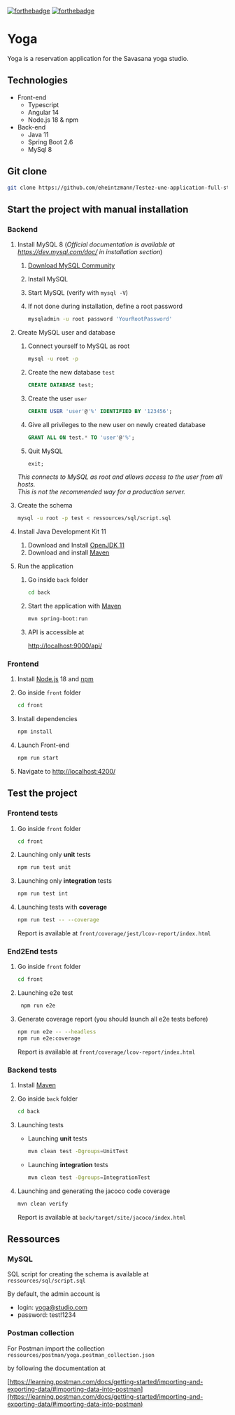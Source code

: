 [![forthebadge](https://forthebadge.com/images/badges/made-with-java.svg)](https://forthebadge.com)
[![forthebadge](https://forthebadge.com/images/badges/made-with-typescript.svg)](https://forthebadge.com)

# Yoga

Yoga is a reservation application for the Savasana yoga studio.

## Technologies
- Front-end
  - Typescript
  - Angular 14
  - Node.js 18 & npm
- Back-end
  - Java 11
  - Spring Boot 2.6
  - MySql 8

## Git clone

```sh
git clone https://github.com/eheintzmann/Testez-une-application-full-stack.git
```

## Start the project with manual installation 

### Backend

1. Install MySQL 8 (_Official documentation is available at https://dev.mysql.com/doc/ in installation section_)
    1. [Download MySQL Community](https://dev.mysql.com/downloads/mysql/) 
    2. Install MySQL
    3. Start MySQL (verify with `mysql -V`)
    4. If not done during installation, define a root password 

        ```sh
        mysqladmin -u root password 'YourRootPassword'
        ```


2. Create MySQL user and database
   1. Connect yourself to MySQL as root

        ```sh
        mysql -u root -p
        ```

   2. Create the new database `test`

       ```sql
       CREATE DATABASE test;
        ```

   3. Create the user `user` 

        ```sql
        CREATE USER 'user'@'%' IDENTIFIED BY '123456';
        ```

   4. Give all privileges to the new user on newly created database

        ```sql
        GRANT ALL ON test.* TO 'user'@'%';
        ```

   5. Quit MySQL

        ```sql
        exit;
        ```

    _This connects to MySQL as root and allows access to the user from all hosts.  
This is not the recommended way for a production server._


3. Create the schema

    ```sh
    mysql -u root -p test < ressources/sql/script.sql
    ```

4. Install Java Development Kit 11
    1. Download and Install [OpenJDK 11](https://jdk.java.net/archive)
    2. Download and install [Maven](https://maven.apache.org) 


5. Run the application
    1. Go inside `back` folder

        ```sh
        cd back
        ```

    2. Start the application with [Maven](https://maven.apache.org/)

        ```sh
        mvn spring-boot:run
        ```

    3. API is accessible at
    
        [http://localhost:9000/api/](http://localhost:9000)


### Frontend
1. Install [Node.js](https://nodejs.org/) 18 and [npm](https://www.npmjs.com/get-npm)


2. Go inside `front` folder

    ```sh
    cd front
    ```

3. Install dependencies

    ```sh
    npm install
    ```

4. Launch Front-end

    ```sh
    npm run start
    ```

5. Navigate to
    [http://localhost:4200/](http://localhost:4200/)

## Test the project

### Frontend tests

1. Go inside `front` folder

    ```sh
    cd front
    ```

2. Launching only **unit** tests

    ```sh
    npm run test unit
    ```

3. Launching only **integration** tests

    ```sh
    npm run test int
    ```

4. Launching tests with **coverage**

    ```sh
    npm run test -- --coverage
    ```

    Report is available at `front/coverage/jest/lcov-report/index.html`

### End2End tests
1. Go inside `front` folder

    ```sh
    cd front
    ```

2. Launching e2e test

    ```sh
     npm run e2e
    ```

3. Generate coverage report (you should launch all e2e tests before)

    ```sh
    npm run e2e -- --headless
    npm run e2e:coverage
    ```
    Report is available at `front/coverage/lcov-report/index.html`

### Backend tests

1. Install [Maven](https://maven.apache.org/)


2. Go inside `back` folder

    ```sh
    cd back
    ```

3. Launching tests

    - Launching **unit** tests

        ```sh
        mvn clean test -Dgroups=UnitTest
        ```

    - Launching **integration** tests

        ```sh
        mvn clean test -Dgroups=IntegrationTest
        ```

4. Launching and generating the jacoco code coverage
 
    ```sh
    mvn clean verify
    ```
   
    Report is available at `back/target/site/jacoco/index.html`

## Ressources

### MySQL

SQL script for creating the schema is available at `ressources/sql/script.sql`

By default, the admin account is
- login: yoga@studio.com
- password: test!1234

### Postman collection

For Postman import the collection `ressources/postman/yoga.postman_collection.json`

by following the documentation at

[https://learning.postman.com/docs/getting-started/importing-and-exporting-data/#importing-data-into-postman](https://learning.postman.com/docs/getting-started/importing-and-exporting-data/#importing-data-into-postman)
